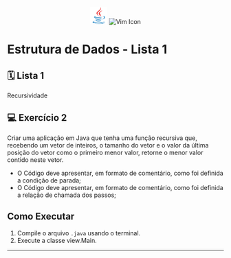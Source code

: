 <p align="center">
  <img src="https://raw.githubusercontent.com/devicons/devicon/master/icons/java/java-original.svg" alt="Java Icon" height="40" width="40">
  <img src="https://cdn.jsdelivr.net/gh/devicons/devicon/icons/vim/vim-original.svg" alt="Vim Icon" height="40" width="40">
</p>

# Estrutura de Dados - Lista 1

## 🗓️ Lista 1

Recursividade

## 💻 Exercício 2

Criar uma aplicação em Java que tenha uma função recursiva que, recebendo um vetor de inteiros, o tamanho do vetor e o valor da última posição do vetor como o primeiro menor valor, retorne o menor valor contido neste vetor.

- O Código deve apresentar, em formato de comentário, como foi definida a condição de parada;
- O Código deve apresentar, em formato de comentário, como foi definida a relação de chamada dos passos;

## Como Executar

1. Compile o arquivo `.java` usando o terminal.
2. Execute a classe view.Main.

---
